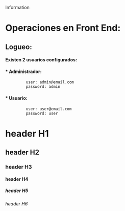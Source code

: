 Information

# Operaciones en Front End:

## Logueo: 
####  Existen 2 usuarios configurados: 
####   * Administrador:
             user: admin@email.com
             password: admin
####   * Usuario:  
             user: user@email.com
             password: user
# header H1
## header H2
### header H3
#### header H4
##### header H5
###### header H6
